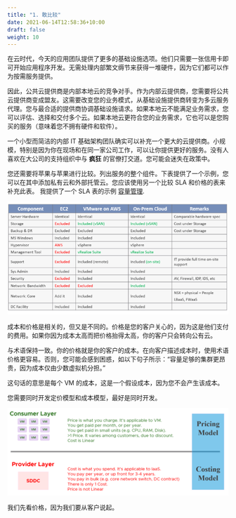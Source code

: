 ```yaml
---
title: "1. 敢比较"
date: 2021-06-14T12:58:36+10:00
draft: false
weight: 10
---
```


在云时代，今天的应用团队提供了更多的基础设施选项。他们只需要一张信用卡即可开始应用程序开发。无需处理内部繁文缛节来获得一堆硬件，因为它们都可以作为按需服务提供。

因此，公共云提供商是内部本地云的竞争对手。作为内部云提供商，您需要将公共云提供商变成盟友。这需要改变您的业务模式，从基础设施提供商转变为多云服务代理。您与最合适的提供商协调基础设施请求。如果本地云不能满足业务需求，您可以评估、选择和交付多个云。如果本地云更符合您的业务需求，它也可以是您购买的服务（意味着您不拥有硬件和软件）。

一个小型而简洁的内部 IT 基础架构团队确实可以补充一个更大的云提供商。小规模，特别是因为你在现场和在同一家公司工作，可以让你提供更好的服务。没有人喜欢在大公司的支持组织中与 **疯狂** 的官僚打交道。您可能会迷失在政策中。

您还需要将苹果与苹果进行比较。列出服务的整个组件。下表提供了一个示例，您可以在其中添加私有云和外部托管云。您应该使用另一个比较 SLA 和价格的表来补充此表。 我提供了一个 SLA 表的示例 [容量管理](/operations-management/chapter-3-capacity-management/1.3.3-capacity-planning).

![服务对比](1.5.1-fig-1.png)

成本和价格是相关的，但又是不同的。价格是您的客户关心的，因为这是他们支付的费用。如果你因为成本太高而把价格抬得太高，你的客户只会转向公有云。

与术语保持一致。你的价格就是你的客户的成本。在向客户描述成本时，使用术语价格更容易。否则，您可能会感到困惑，如以下句子所示：“容量足够的集群更昂贵，因为成本仅由少数虚拟机分担。”

这句话的意思是每个 VM 的成本，这是一个假设成本，因为您不会产生该成本。

您需要同时开发定价模型和成本模型，最好是同时开发。

![消费者和提供者的划分](1.5.1-fig-2.png)

我们先看价格，因为我们要从客户说起。